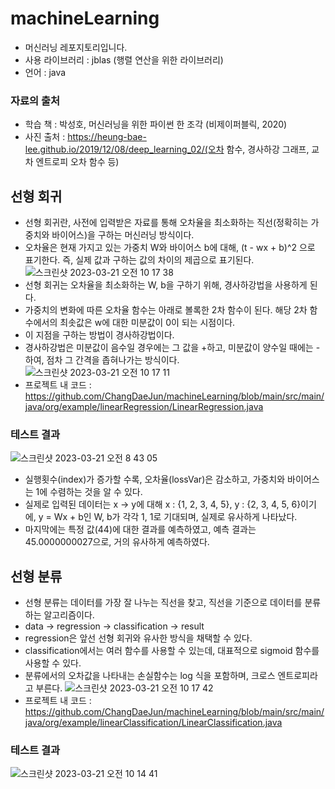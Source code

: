 # machineLearning

* 머신러닝 레포지토리입니다.
* 사용 라이브러리 : jblas (행렬 연산을 위한 라이브러리)
* 언어 : java

### 자료의 출처
* 학습 책 : 박성호, 머신러닝을 위한 파이썬 한 조각 (비제이퍼블릭, 2020)
* 사진 출처 : https://heung-bae-lee.github.io/2019/12/08/deep_learning_02/(오차 함수, 경사하강 그래프, 교차 엔트로피 오차 함수 등)
## 선형 회귀

* 선형 회귀란, 사전에 입력받은 자료를 통해 오차율을 최소화하는 직선(정확히는 가중치와 바이어스)을 구하는 머신러닝 방식이다.
* 오차율은 현재 가지고 있는 가중치 W와 바이어스 b에 대해, (t - wx + b)^2 으로 표기한다. 즉, 실제 값과 구하는 값의 차이의 제곱으로 표기된다.
![스크린샷 2023-03-21 오전 10 17 38](https://user-images.githubusercontent.com/97227920/226498370-90907833-729c-46aa-ad5f-db4ea0fb0dcf.png)
* 선형 회귀는 오차율을 최소화하는 W, b을 구하기 위해, 경사하강법을 사용하게 된다.
* 가중치의 변화에 따른 오차율 함수는 아래로 볼록한 2차 함수이 된다. 해당 2차 함수에서의 최솟값은 w에 대한 미분값이 0이 되는 시점이다.
* 이 지점을 구하는 방법이 경사하강법이다.
* 경사하강법은 미분값이 음수일 경우에는 그 값을 +하고, 미분값이 양수일 때에는 - 하여, 점차 그 간격을 좁혀나가는 방식이다.
![스크린샷 2023-03-21 오전 10 17 11](https://user-images.githubusercontent.com/97227920/226498406-1d5806ec-a020-463d-8228-67af8bed0f2c.png)
* 프로젝트 내 코드 : https://github.com/ChangDaeJun/machineLearning/blob/main/src/main/java/org/example/linearRegression/LinearRegression.java

### 테스트 결과
![스크린샷 2023-03-21 오전 8 43 05](https://user-images.githubusercontent.com/97227920/226489047-6c21091c-a02a-49b4-b0c2-1f749de8f9e9.png)
* 실행횟수(index)가 증가할 수록, 오차율(lossVar)은 감소하고, 가중치와 바이어스는 1에 수렴하는 것을 알 수 있다.
* 실제로 입력된 데이터는 x -> y에 대해 x : {1, 2, 3, 4, 5}, y : {2, 3, 4, 5, 6}이기에, y = Wx + b인 W, b가 각각 1, 1로 기대되며, 실제로 유사하게 나타났다.
* 마지막에는 특정 값(44)에 대한 결과를 예측하였고, 예측 결과는 45.0000000027으로, 거의 유사하게 예측하였다.

## 선형 분류

* 선형 분류는 데이터를 가장 잘 나누는 직선을 찾고, 직선을 기준으로 데이터를 분류하는 알고리즘이다.
* data -> regression -> classification -> result
* regression은 앞선 선형 회귀와 유사한 방식을 채택할 수 있다.
* classification에서는 여러 함수를 사용할 수 있는데, 대표적으로 sigmoid 함수를 사용할 수 있다.
* 분류에서의 오차값을 나타내는 손실함수는 log 식을 포함하며, 크로스 엔트로피라고 부른다.
![스크린샷 2023-03-21 오전 10 17 42](https://user-images.githubusercontent.com/97227920/226498455-8d0ef6fe-448b-469d-905c-52ebcfdf867d.png)
* 프로젝트 내 코드 : https://github.com/ChangDaeJun/machineLearning/blob/main/src/main/java/org/example/linearClassification/LinearClassification.java

### 테스트 결과
![스크린샷 2023-03-21 오전 10 14 41](https://user-images.githubusercontent.com/97227920/226498549-83bf0d14-a514-4653-9145-74abfe742556.png)

